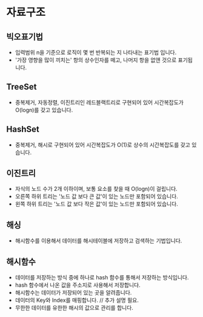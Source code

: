 # 자료구조

## 빅오표기법 
- 입력범위 n을 기준으로 로직이 몇 번 반복되는 지 나타내는 표기법 입니다.
- '가장 영향을 많이 끼치는' 항의 상수인자를 떼고, 나머지 항을 없앤 것으로 표기됩니다.

## TreeSet
- 중복제거, 자동정렬, 이진트리인 레드블랙트리로 구현되어 있어 시간복잡도가 O(logn)를 갖고 있습니다.
## HashSet
- 중복제거, 해시로 구현되어 있어 시간복잡도가 O(1)로 상수의 시간복잡도를 갖고 있습니다.

## 이진트리
- 자식의 노드 수가 2개 이하이며, 보통 요소를 찾을 때 O(logn)이 걸립니다.
- 오른쪽 하위 트리는 '노드 값 보다 큰 값'이 있는 노드만 포함되어 있습니다.
- 왼쪽 하위 트리는 '노드 값 보다 작은 값'이 있는 노드만 포함되어 있습니다.

## 해싱
- 해시함수를 이용해서 데이터를 해시테이블에 저장하고 검색하는 기법입니다.

## 해시함수
- 데이터를 저장하는 방식 중에 하나로 hash 함수를 통해서 저장하는 방식입니다.
- hash 함수에서 나온 값을 주소지로 사용해서 저장합니다.
- 해시함수는 데이터가 저장되어 있는 곳을 알려줍니다.
- 데이터의 Key와 Index를 매핑합니다. // 추가 설명 필요.
- 무한한 데이터를 유한한 해시의 값으로 관리를 합니다.
